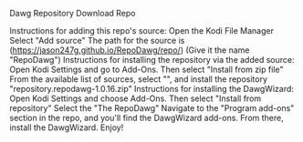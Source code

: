 Dawg Repository
Download Repo

Instructions for adding this repo's source:
Open the Kodi File Manager
Select "Add source"
The path for the source is (https://jason247g.github.io/RepoDawg/repo/) (Give it the name "RepoDawg")
Instructions for installing the repository via the added source:
Open Kodi Settings and go to Add-Ons. Then select "Install from zip file"
From the available list of sources, select "", and install the repository "repository.repodawg-1.0.16.zip"
Instructions for installing the DawgWizard:
Open Kodi Settings and choose Add-Ons. Then select "Install from repository"
Select the "The RepoDawg"
Navigate to the "Program add-ons" section in the repo, and you'll find the DawgWizard add-ons. From there, install the DawgWizard.
Enjoy!
